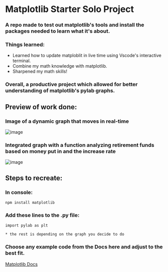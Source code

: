 # Matplotlib Starter Solo Project 
### A repo made to test out matplotlib's tools and install the packages needed to learn what it's about.

### Things learned:
* Learned how to update matploblit in live time using Vscode's interactive terminal. 
* Combine my math knowledge with matplotlib.
* Sharpened my math skills!

### Overall, a productive project which allowed for better understanding of matplotlib's pylab graphs.

## Preview of work done:
### Image of a dynamic graph that moves in real-time
![image](https://github.com/tuskydev/matplotlibStarter/assets/52723004/a783099a-ef87-4114-81dc-d93f5aad93f5)


### Integrated graph with a function analyzing retirement funds based on money put in and the increase rate 
![image](https://github.com/tuskydev/matplotlibStarter/assets/52723004/5aa4d5f5-59bb-4264-a0f3-2f105d6c2c35)


## Steps to recreate:

### In console:
`
npm install matplotlib
`

### Add these lines to the .py file:
```
import pylab as plt

* the rest is depending on the graph you decide to do 
```

### Choose any example code from the Docs here and adjust to the best fit.

[Matplotlib Docs](https://matplotlib.org/stable/users/explain/quick_start.html)

